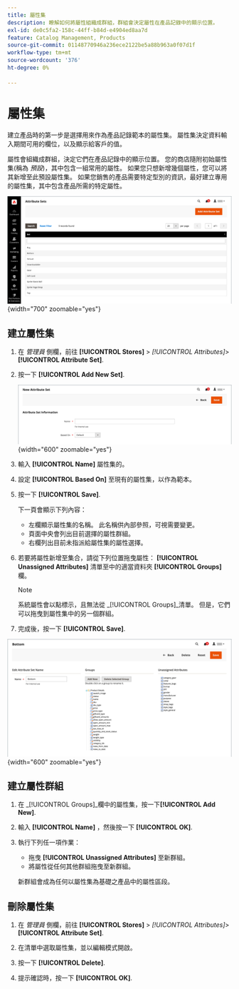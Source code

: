 ```yaml
---
title: 屬性集
description: 瞭解如何將屬性組織成群組，群組會決定屬性在產品記錄中的顯示位置。
exl-id: de0c5fa2-158c-44ff-b84d-e4904ed8aa7d
feature: Catalog Management, Products
source-git-commit: 01148770946a236ece2122be5a88b963a0f07d1f
workflow-type: tm+mt
source-wordcount: '376'
ht-degree: 0%

---
```


# 屬性集

建立產品時的第一步是選擇用來作為產品記錄範本的屬性集。 屬性集決定資料輸入期間可用的欄位，以及顯示給客戶的值。

屬性會組織成群組，決定它們在產品記錄中的顯示位置。 您的商店隨附初始屬性集(稱為 _預設_)，其中包含一組常用的屬性。 如果您只想新增幾個屬性，您可以將其新增至此預設屬性集。 如果您銷售的產品需要特定型別的資訊，最好建立專用的屬性集，其中包含產品所需的特定屬性。

![屬性集](./assets/attribute-sets.png){width="700" zoomable="yes"}

## 建立屬性集

1. 在 _管理員_ 側欄，前往 **[!UICONTROL Stores]** > _[!UICONTROL Attributes]_>**[!UICONTROL Attribute Set]**.

1. 按一下 **[!UICONTROL Add New Set]**.

   ![屬性集 — 編輯名稱](./assets/attribute-set-new.png){width="600" zoomable="yes"}

1. 輸入 **[!UICONTROL Name]** 屬性集的。

1. 設定 **[!UICONTROL Based On]** 至現有的屬性集，以作為範本。

1. 按一下 **[!UICONTROL Save]**.

   下一頁會顯示下列內容：

   - 左欄顯示屬性集的名稱。 此名稱供內部參照，可視需要變更。
   - 頁面中央會列出目前選擇的屬性群組。
   - 右欄列出目前未指派給屬性集的屬性選擇。

1. 若要將屬性新增至集合，請從下列位置拖曳屬性： **[!UICONTROL Unassigned Attributes]** 清單至中的適當資料夾 **[!UICONTROL Groups]** 欄。

   >[!NOTE]
   >
   >系統屬性會以點標示，且無法從 _[!UICONTROL Groups]_清單。 但是，它們可以拖曳到屬性集中的另一個群組。

1. 完成後，按一下 **[!UICONTROL Save]**.

![屬性集 — 編輯](./assets/attribute-set-edit.png){width="600" zoomable="yes"}

## 建立屬性群組

1. 在 _[!UICONTROL Groups]_欄中的屬性集，按一下&#x200B;**[!UICONTROL Add New]**.

1. 輸入 **[!UICONTROL Name]** ，然後按一下 **[!UICONTROL OK]**.

1. 執行下列任一項作業：

   - 拖曳 **[!UICONTROL Unassigned Attributes]** 至新群組。
   - 將屬性從任何其他群組拖曳至新群組。

   新群組會成為任何以屬性集為基礎之產品中的屬性區段。

## 刪除屬性集

1. 在 _管理員_ 側欄，前往 **[!UICONTROL Stores]** > _[!UICONTROL Attributes]_>**[!UICONTROL Attribute Set]**.

1. 在清單中選取屬性集，並以編輯模式開啟。

1. 按一下 **[!UICONTROL Delete]**.

1. 提示確認時，按一下 **[!UICONTROL OK]**.
